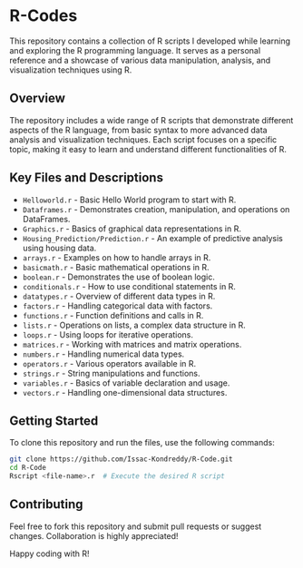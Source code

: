 # R-Codes

This repository contains a collection of R scripts I developed while learning and exploring the R programming language. It serves as a personal reference and a showcase of various data manipulation, analysis, and visualization techniques using R.

## Overview

The repository includes a wide range of R scripts that demonstrate different aspects of the R language, from basic syntax to more advanced data analysis and visualization techniques. Each script focuses on a specific topic, making it easy to learn and understand different functionalities of R.

## Key Files and Descriptions

- `Helloworld.r` - Basic Hello World program to start with R.
- `Dataframes.r` - Demonstrates creation, manipulation, and operations on DataFrames.
- `Graphics.r` - Basics of graphical data representations in R.
- `Housing_Prediction/Prediction.r` - An example of predictive analysis using housing data.
- `arrays.r` - Examples on how to handle arrays in R.
- `basicmath.r` - Basic mathematical operations in R.
- `boolean.r` - Demonstrates the use of boolean logic.
- `conditionals.r` - How to use conditional statements in R.
- `datatypes.r` - Overview of different data types in R.
- `factors.r` - Handling categorical data with factors.
- `functions.r` - Function definitions and calls in R.
- `lists.r` - Operations on lists, a complex data structure in R.
- `loops.r` - Using loops for iterative operations.
- `matrices.r` - Working with matrices and matrix operations.
- `numbers.r` - Handling numerical data types.
- `operators.r` - Various operators available in R.
- `strings.r` - String manipulations and functions.
- `variables.r` - Basics of variable declaration and usage.
- `vectors.r` - Handling one-dimensional data structures.

## Getting Started

To clone this repository and run the files, use the following commands:

```bash
git clone https://github.com/Issac-Kondreddy/R-Code.git
cd R-Code
Rscript <file-name>.r  # Execute the desired R script
```
## Contributing

Feel free to fork this repository and submit pull requests or suggest changes. Collaboration is highly appreciated!

Happy coding with R!
